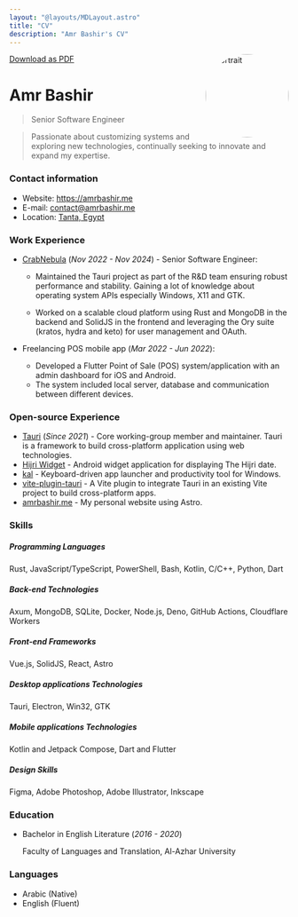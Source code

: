 ```yaml
---
layout: "@layouts/MDLayout.astro"
title: "CV"
description: "Amr Bashir's CV"
---
```


<a class="print:hidden opacity-50! hover:opacity-100!" href="/cv.pdf" download="Amr Bashir - CV">
	<span class="i-ri-arrow-down-line"></span> Download as PDF
</a>

<img src="/portrait.webp" alt="portrait" width="150" height="150" style="border-radius: 50%" class="ml-2px" align="right"/>

# Amr Bashir

> Senior Software Engineer

> Passionate about customizing systems and exploring new technologies,
> continually seeking to innovate and expand my expertise.

### Contact information

- Website: https://amrbashir.me
- E-mail: contact@amrbashir.me
- Location: [Tanta, Egypt](https://maps.app.goo.gl/w8qBz34YJ8f9XPMH8)

### Work Experience

- [CrabNebula](https://crabnebula.dev/) (_Nov 2022 - Nov 2024_) - Senior Software Engineer:

    - Maintained the Tauri project as part of the R&D team ensuring robust performance and stability.
      Gaining a lot of knowledge about operating system APIs especially Windows, X11 and GTK.

    - Worked on a scalable cloud platform using Rust and MongoDB in the backend and SolidJS in the frontend
      and leveraging the Ory suite (kratos, hydra and keto) for user management and OAuth.

- Freelancing POS mobile app (_Mar 2022 - Jun 2022_):

    - Developed a Flutter Point of Sale (POS) system/application with an admin dashboard for iOS and Android.
    - The system included local server, database and communication between different devices.

### Open-source Experience

- [Tauri](https://tauri.app) (_Since 2021_) - Core working-group member and maintainer.
  Tauri is a framework to build cross-platform application using web technologies.
- [Hijri Widget](https://github.com/amrbashir/hijri-widget) - Android widget application for displaying The Hijri date.
- [kal](https://github.com/amrbashir/kal) - Keyboard-driven app launcher and productivity tool for Windows.
- [vite-plugin-tauri](https://github.com/amrbashir/vite-plugin-tauri) - A Vite plugin to integrate Tauri in an existing Vite project to build cross-platform apps.
- [amrbashir.me](https://github.com/amrbashir/amrbashir.me) - My personal website using Astro.

### Skills

##### _Programming Languages_

Rust, JavaScript/TypeScript, PowerShell, Bash, Kotlin, C/C++, Python, Dart

##### _Back-end Technologies_

Axum, MongoDB, SQLite, Docker, Node.js, Deno, GitHub Actions, Cloudflare Workers

##### _Front-end Frameworks_

Vue.js, SolidJS, React, Astro

##### _Desktop applications Technologies_

Tauri, Electron, Win32, GTK

##### _Mobile applications Technologies_

Kotlin and Jetpack Compose, Dart and Flutter

##### _Design Skills_

Figma, Adobe Photoshop, Adobe Illustrator, Inkscape

### Education

- Bachelor in English Literature (_2016 - 2020_)

    Faculty of Languages ​and Translation, Al-Azhar University

### Languages

- Arabic (Native)
- English (Fluent)

